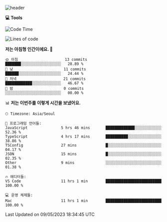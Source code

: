 
![header](https://capsule-render.vercel.app/api?type=waving&color=timeGradient&height=300&section=header&text=I'm%20Jiyeoun🖐&fontSize=54&section=header)


**💻 Tools**

<!--START_SECTION:waka-->
![Code Time](http://img.shields.io/badge/Code%20Time-281%20hrs%2052%20mins-blue)

![Lines of code](https://img.shields.io/badge/%EC%A0%80%EB%8A%94%20%EC%97%AC%ED%83%9C%EA%B9%8C%EC%A7%80%20-6.3%20thousand%20%EC%A4%84%EC%9D%98%20%EC%BD%94%EB%93%9C%EB%A5%BC%20%EC%9E%91%EC%84%B1%ED%96%88%EC%96%B4%EC%9A%94.-blue)

**저는 아침형 인간이에요. 🐤** 

```text
🌞 아침                     13 commits          ███████░░░░░░░░░░░░░░░░░░   28.89 % 
🌆 낮　                     11 commits          ██████░░░░░░░░░░░░░░░░░░░   24.44 % 
🌃 저녁                     21 commits          ████████████░░░░░░░░░░░░░   46.67 % 
🌙 밤　                     0 commits           ░░░░░░░░░░░░░░░░░░░░░░░░░   00.00 % 
```


📊 **저는 이번주를 이렇게 시간을 보냈어요.** 

```text
🕑︎ Timezone: Asia/Seoul

💬 프로그래밍 언어들: 
JavaScript               5 hrs 46 mins       █████████████░░░░░░░░░░░░   52.36 % 
TypeScript               4 hrs 17 mins       ██████████░░░░░░░░░░░░░░░   38.86 % 
TSConfig                 27 mins             █░░░░░░░░░░░░░░░░░░░░░░░░   04.17 % 
JSON                     15 mins             █░░░░░░░░░░░░░░░░░░░░░░░░   02.35 % 
Other                    9 mins              ░░░░░░░░░░░░░░░░░░░░░░░░░   01.38 % 

🔥 에디터들: 
VS Code                  11 hrs 1 min        █████████████████████████   100.00 % 

💻 운영 체제들: 
Mac                      11 hrs 1 min        █████████████████████████   100.00 % 
```


 Last Updated on 09/05/2023 18:34:45 UTC
<!--END_SECTION:waka-->

<!--
**pajiyeee/pajiyeee** is a ✨ _special_ ✨ repository because its `README.md` (this file) appears on your GitHub profile.

Here are some ideas to get you started:

- 🔭 I’m currently working on ...
- 🌱 I’m currently learning ...
- 👯 I’m looking to collaborate on ...
- 🤔 I’m looking for help with ...
- 💬 Ask me about ...
- 📫 How to reach me: ...
- 😄 Pronouns: ...
- ⚡ Fun fact: ...
-->
